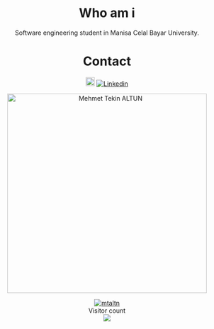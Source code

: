 <div align="center">
<h1>Who am i</h1>
 
Software engineering student in Manisa Celal Bayar University.



<h1>Contact</h1>


<a href="https://www.linkedin.com/in/mehmet-tekin-altun-1b6a30176/"><img title="Linkedin" src="https://i.hizliresim.com/4dhsc2e.png" width=20></a>
<a href="mailto:mehmettekinaltun@gmail.com"><img title="Linkedin" src="https://img.shields.io/badge/-mehmettekinaltun@gmail.com-c14438?style=flat-square&logo=Gmail&logoColor=white&link=mailto:burakbickioglu@gmail.com"></a>

 <p align="center">
 <a href="https://github.com/mtaltn"><img title="Mehmet Tekin ALTUN" src="https://github-readme-stats.vercel.app/api/top-langs/?username=mtaltn&layout=compact&theme=dark" width=450></a><br>
</p>



 <p align="center">
  <a href="https://github.com/mtaltn"><img title="mtaltn" src="https://github-readme-stats.vercel.app/api/top-langs/?username=mtaltn&layout=compact"></a><br>
  Visitor count<br>
  <img src="https://profile-counter.glitch.me/mtaltn/count.svg" />
</p>
